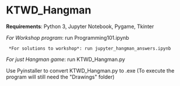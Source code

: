 # KTWD_Hangman
**Requirements**: Python 3, Jupyter Notebook, Pygame, Tkinter

*For Workshop program*: run Programming101.ipynb

     *For solutions to workshop*: run jupyter_hangman_answers.ipynb
  
*For just Hangman game*: run KTWD_Hangman.py

Use Pyinstaller to convert KTWD_Hangman.py to .exe (To execute the program will still need the "Drawings" folder)
